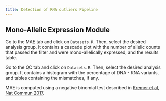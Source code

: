 ```yaml
---
title: Detection of RNA outliers Pipeline
---
```


## Mono-Allelic Expression Module 

Go to the MAE tab and click on `Datasets.R`. Then, select the desired 
analysis group. 
It contains a cascade plot with the number of allelic counts that passed the filter 
and were mono-allelically expressed, and the results table.

Go to the QC tab and click on `Datasets.R`. Then, select the desired 
analysis group. 
It contains a histogram with the percentage of DNA - RNA variants, and tables containing
the mismatches, if any.

MAE is computed using a negative binomial test described in [Kremer et al, Nat Commun 2017](https://www.nature.com/articles/ncomms15824).
